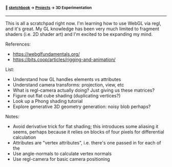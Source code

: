 #### <sup>:notebook: [sketchbook](https://github.com/flatpickles/sketchbook) → [Projects](../) → 3D Experimentation </sup>
---

This is all a scratchpad right now. I'm learning how to use WebGL via regl, and it's great. My GL knowledge has been very much limited to fragment shaders (i.e. 2D shader art) and I'm excited to be expanding my mind.

References:
- https://webglfundamentals.org/
- https://bits.coop/articles/rigging-and-animation/

List:
- Understand how GL handles elements vs attributes
- Understand camera transforms: projection, view, etc
- What is regl-camera actually doing? Just giving us these matrices?
- Figure out flat cube shading (duplicating vertices?)
- Look up a Phong shading tutorial
- Explore generative 3D geometry generation: noisy blob perhaps?

Notes:
- Avoid derivative trick for flat shading; this introduces some aliasing it seems, perhaps because it relies on blocks of four pixels for differential calculation
- Attributes are "vertex attributes", i.e. there's one passed in for each of the 
- Use angle-normals to calculate vertex normals
- Use regl-camera for basic camera positioning